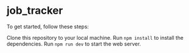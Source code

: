 # job_tracker

To get started, follow these steps:

Clone this repository to your local machine.
Run `npm install` to install the dependencies.
Run `npm run dev` to start the web server.
